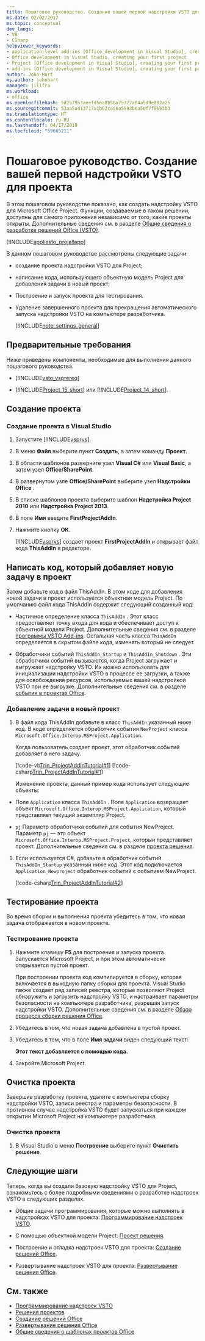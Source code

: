 ```yaml
---
title: Пошаговое руководство. Создание вашей первой надстройки VSTO для проекта
ms.date: 02/02/2017
ms.topic: conceptual
dev_langs:
- VB
- CSharp
helpviewer_keywords:
- application-level add-ins [Office development in Visual Studio], creating your first project
- Office development in Visual Studio, creating your first project
- Project [Office development in Visual Studio], creating your first project
- add-ins [Office development in Visual Studio], creating your first project
author: John-Hart
ms.author: johnhart
manager: jillfra
ms.workload:
- office
ms.openlocfilehash: 5d257953aeefd56a8b58a75377a64a5d9e882a25
ms.sourcegitcommit: 53aa5a413717a1b62ca56a5983b6a50f7f0663b3
ms.translationtype: HT
ms.contentlocale: ru-RU
ms.lasthandoff: 04/17/2019
ms.locfileid: "59665211"
---
```

# <a name="walkthrough-create-your-first-vsto-add-in-for-project"></a>Пошаговое руководство. Создание вашей первой надстройки VSTO для проекта
  В этом пошаговом руководстве показано, как создать надстройку VSTO для Microsoft Office Project. Функции, создаваемые в таком решении, доступны для самого приложения независимо от того, какие проекты открыты. Дополнительные сведения см. в разделе [Общие сведения о разработке решений Office &#40;VSTO&#41;](../vsto/office-solutions-development-overview-vsto.md).

 [!INCLUDE[appliesto_projallapp](../vsto/includes/appliesto-projallapp-md.md)]

 В данном пошаговом руководстве рассмотрены следующие задачи:

- создание проекта надстройки VSTO для Project;

- написание кода, использующего объектную модель Project для добавления задачи в новый проект;

- Построение и запуск проекта для тестирования.

- Удаление завершенного проекта для прекращения автоматического запуска надстройки VSTO на компьютере разработчика.

  [!INCLUDE[note_settings_general](../sharepoint/includes/note-settings-general-md.md)]

## <a name="prerequisites"></a>Предварительные требования
 Ниже приведены компоненты, необходимые для выполнения данного пошагового руководства.

-   [!INCLUDE[vsto_vsprereq](../vsto/includes/vsto-vsprereq-md.md)]

-   [!INCLUDE[Project_15_short](../vsto/includes/project-15-short-md.md)] или [!INCLUDE[Project_14_short](../vsto/includes/project-14-short-md.md)].

## <a name="create-the-project"></a>Создание проекта

### <a name="to-create-a-new-project-in-visual-studio"></a>Создание проекта в Visual Studio

1.  Запустите [!INCLUDE[vsprvs](../sharepoint/includes/vsprvs-md.md)].

2.  В меню **Файл** выберите пункт **Создать**, а затем команду **Проект**.

3.  В области шаблонов разверните узел **Visual C#** или **Visual Basic**, а затем узел **Office/SharePoint**.

4.  В развернутом узле **Office/SharePoint** выберите узел **Надстройки Office** .

5.  В списке шаблонов проекта выберите шаблон **Надстройка Project 2010** или **Надстройка Project 2013**.

6.  В поле **Имя** введите **FirstProjectAddIn**.

7.  Нажмите кнопку **ОК**.

     [!INCLUDE[vsprvs](../sharepoint/includes/vsprvs-md.md)] создает проект **FirstProjectAddIn** и открывает файл кода **ThisAddIn** в редакторе.

## <a name="write-code-that-adds-a-new-task-to-a-project"></a>Написать код, который добавляет новую задачу в проект
 Затем добавьте код в файл ThisAddIn. В этом коде для добавления новой задачи в проект используется объектная модель Project. По умолчанию файл кода ThisAddIn содержит следующий созданный код:

-   Частичное определение класса `ThisAddIn` . Этот класс предоставляет точку входа для кода и обеспечивает доступ к объектной модели Project. Дополнительные сведения см. в разделе [программы VSTO Add-ins](../vsto/programming-vsto-add-ins.md). Остальная часть класса `ThisAddIn` определяется в скрытом файле кода, изменять который не следует.

-   Обработчики событий `ThisAddIn_Startup` и `ThisAddIn_Shutdown` . Эти обработчики событий вызываются, когда Project загружает и выгружает надстройку VSTO. Их можно использовать для инициализации надстройки VSTO в процессе ее загрузки, а также для освобождения ресурсов, используемых вашей надстройкой VSTO при ее выгрузке. Дополнительные сведения см. в разделе [события в проектах Office](../vsto/events-in-office-projects.md).

### <a name="to-add-a-task-to-a-new-project"></a>Добавление задачи в новый проект

1. В файл кода ThisAddIn добавьте в класс `ThisAddIn` указанный ниже код. В коде определяется обработчик события `NewProject` класса `Microsoft.Office.Interop.MSProject.Application`.

    Когда пользователь создает проект, этот обработчик событий добавляет в него задачу.

    [!code-vb[Trin_ProjectAddInTutorial#1](../vsto/codesnippet/VisualBasic/Trin_ProjectAddInTutorial/ThisAddIn.vb#1)]
    [!code-csharp[Trin_ProjectAddInTutorial#1](../vsto/codesnippet/CSharp/Trin_ProjectAddInTutorial/ThisAddIn.cs#1)]

   Изменение проекта, данный пример кода использует следующие объекты:

-   Поле `Application` класса `ThisAddIn` . Поле `Application` возвращает объект `Microsoft.Office.Interop.MSProject.Application`, который представляет текущий экземпляр Project.

-   `pj` Параметр обработчика событий для события NewProject. Параметр `pj` — это объект `Microsoft.Office.Interop.MSProject.Project`, который представляет проект. Дополнительные сведения см. в разделе [проекта решения](../vsto/project-solutions.md).

1.  Если используется C#, добавьте в обработчик событий `ThisAddIn_Startup` указанный ниже код. Этот код подключается `Application_Newproject` обработчик событий с событием NewProject.

     [!code-csharp[Trin_ProjectAddInTutorial#2](../vsto/codesnippet/CSharp/Trin_ProjectAddInTutorial/ThisAddIn.cs#2)]

## <a name="test-the-project"></a>Тестирование проекта
 Во время сборки и выполнения проекта убедитесь в том, что новая задача отображается в новом проекте.

### <a name="to-test-the-project"></a>Тестирование проекта

1.  Нажмите клавишу **F5** для построения и запуска проекта. Запускается Microsoft Project, и при этом автоматически открывается пустой проект.

     При построении проекта код компилируется в сборку, которая включается в выходную папку сборки для проекта. Visual Studio также создает ряд записей реестра, которые позволяют Project обнаружить и загрузить надстройку VSTO, и настраивает параметры безопасности на компьютере разработчика, разрешая запуск надстройки VSTO. Дополнительные сведения см. в разделе [Обзор процесса сборки решения Office](/previous-versions/visualstudio/visual-studio-2010/h2c9cdc0(v=vs.100)).

2.  Убедитесь в том, что новая задача добавлена в пустой проект.

3.  Убедитесь в том, что в поле **Имя задачи** виден следующий текст:

     **Этот текст добавляется с помощью кода.**

4.  Закройте Microsoft Project.

## <a name="clean-up-the-project"></a>Очистка проекта
 Завершив разработку проекта, удалите с компьютера сборку надстройки VSTO, записи реестра и параметры безопасности. В противном случае надстройка VSTO будет запускаться при каждом открытии Microsoft Project на компьютере разработчика.

### <a name="to-clean-up-your-project"></a>Очистка проекта

1.  В Visual Studio в меню **Построение** выберите пункт **Очистить решение**.

## <a name="next-steps"></a>Следующие шаги
 Теперь, когда вы создали базовую надстройку VSTO для Project, ознакомьтесь с более подробными сведениями о разработке надстроек VSTO в следующих разделах.

-   Общие задачи программирования, которые можно выполнять в надстройках VSTO для проекта: [Программирование надстроек VSTO](../vsto/programming-vsto-add-ins.md).

-   С помощью объектной модели Project: [Проект решения](../vsto/project-solutions.md).

-   Построение и отладка надстроек VSTO для проекта: [Создание решений Office](../vsto/building-office-solutions.md).

-   Развертывание надстроек VSTO для проекта: [Развертывание решения Office](../vsto/deploying-an-office-solution.md).

## <a name="see-also"></a>См. также
- [Программирование надстроек VSTO](../vsto/programming-vsto-add-ins.md)
- [Решения проектов](../vsto/project-solutions.md)
- [Создание решений Office](../vsto/building-office-solutions.md)
- [Развертывание решения Office](../vsto/deploying-an-office-solution.md)
- [Общие сведения о шаблонах проектов Office](../vsto/office-project-templates-overview.md)
